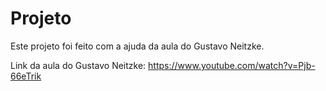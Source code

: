 # Projeto
Este projeto foi feito com a ajuda da aula do Gustavo Neitzke.

Link da aula do Gustavo Neitzke: https://www.youtube.com/watch?v=Pjb-66eTrik

